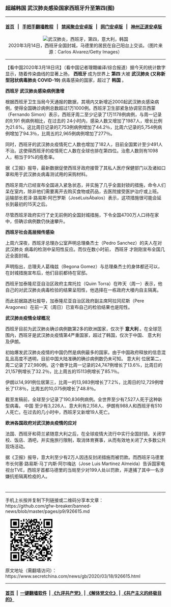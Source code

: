### 超越韩国 武汉肺炎感染国家西班牙升至第四(图)
------------------------

#### [首页](https://github.com/gfw-breaker/banned-news/blob/master/README.md) &nbsp;&nbsp;|&nbsp;&nbsp; [手把手翻墙教程](https://github.com/gfw-breaker/guides/wiki) &nbsp;&nbsp;|&nbsp;&nbsp; [禁闻聚合安卓版](https://github.com/gfw-breaker/bn-android) &nbsp;&nbsp;|&nbsp;&nbsp; [网门安卓版](https://github.com/oGate2/oGate) &nbsp;&nbsp;|&nbsp;&nbsp; [神州正道安卓版](https://github.com/SzzdOgate/update) 



<div class="article_right" style="fone-color:#000">
 <p style="text-align:center">
  <img alt="武汉肺炎，西班牙，第四，意大利，韩国" src="//img3.secretchina.com/pic/2020/3-15/p2648202a656893600-ss.jpg" style="height:337px; width:600px"/>
  <br>
   2020年3月14日，西班牙全国封城，马德里的居民在自己阳台上交谈。（图片来源：Carlos Alvarez/Getty Images）
   <span id="hideid" name="hideid" style="color:red;display:none;">
    <span href="https://www.secretchina.com">
    </span>
   </span>
  </br>
 </p>
 <div id="txt-mid1-t21-2017">
  

---


  </div>
 </div>
 <p>
  【看中国2020年3月18日讯】（看中国记者理翺编译/综合报道）据今天的统计数字显示，随着传染曲线的显著上扬，
  <strong>
   西班牙
  </strong>
  成为世界上
  <strong>
   第四
  </strong>
  大被
  <strong>
   <span href="https://www.secretchina.com/news/gb/tag/武汉肺炎" target="_blank">
    武汉肺炎
   </span>
   (又称新型冠状病毒肺炎 COVID-19)
  </strong>
  病毒感染的国家，超过了
  <strong>
   韩国
  </strong>
  。
  <span id="hideid" name="hideid" style="color:red;display:none;">
   <span href="https://www.secretchina.com">
   </span>
  </span>
 </p>
 <p>
  <strong>
   <span href="https://www.secretchina.com/news/gb/tag/西班牙" target="_blank">
    西班牙
   </span>
   武汉肺炎感染病例激增
  </strong>
 </p>
 <p>
  根据西班牙卫生当局今天通报的数据，其境内又新增近2000起武汉肺炎感染病例，使得全国确诊病例总数超过1万1000例。西班牙卫生部紧急协调官员西蒙（Fernando Simon）表示，西班牙周二至少记录了1万1178例病例，与周一记录的9,191 例病例相比，在过去的 24小时内，感染人数又增加了1987人，增长比例为21.6%。这比周日记录的7,753例病例增加了44.2％，比周六记录的5,754例病例增加了94.3％，比周五的2,965例病例增加了277％。
 </p>
 <p>
  同时，西班牙的武汉肺炎疫情死亡人数也增加了182人，目前全国累计至少491人不治。这使得西班牙的疫情死亡人数在全球也排在第四位。治愈人数则有1098人，相当于9%的痊愈率。
 </p>
 <p>
  据《卫报》报导，最新数据促使西班牙政府接管了其私人医疗保健部门以及诸如口罩和用于武汉肺炎病毒测试用的采购材料。
 </p>
 <p>
  西班牙周六已经宣布全国进入紧急状态，并实施了几乎全面封锁的措施，命令人们呆在室内，除非他们需要离开去购买食物或药品，去医院接受医护治疗或上班。 运输部长若泽·路易斯·阿巴罗斯（JoséLuisÁbalos）表示，这项措施很可能会延长到最初的15天之后。
 </p>
 <p>
  尽管西班牙政府实行了史无前例的全国封城措施，下令全国4700万人口待在家中，但确诊病例数仍快速攀升。
 </p>
 <p>
  <strong>
   西班牙社会高层频传感染
  </strong>
 </p>
 <p>
  上周六深夜，西班牙总理办公室声明总理桑杰士（Pedro Sanchez）的夫人在对
  <span href="https://zh.wikipedia.org/wiki/2019%E5%86%A0%E7%8A%B6%E7%97%85%E6%AF%92%E7%97%85" target="_blank">
   武汉肺炎
  </span>
  病毒的检测中呈阳性反应。而仅在数小时前，
  <span href="https://zh.wikipedia.org/wiki/%E8%A5%BF%E7%8F%AD%E7%89%99" target="_blank">
   西班牙
  </span>
  才刚刚宣布全国几近全面封城。
 </p>
 <p>
  声明指出，总理夫人葛梅兹（Begona Gomez）与总理桑杰士的身体都还可以，在封城措施宣布后，他们目前都待在官邸。
 </p>
 <p>
  西班牙加泰隆尼亚自治区政府主席托拉（Quim Torra）在昨天（周一）表示，他自己的对武汉肺炎病毒检验的结果呈阳性，他选择在一栋政府大楼内自主隔离。
 </p>
 <p>
  而此前据路透社报导，加泰隆尼亚自治区政府副主席阿拉冈尼斯（Pere Aragones）在前一天（周日）已宣布自己的检验结果也是阳性。
 </p>
 <p>
  <strong>
   武汉肺炎疫情全球概况
  </strong>
 </p>
 <p>
  西班牙目前为武汉肺炎确诊病例数第2多的欧洲国家，仅次于
  <strong>
   意大利
  </strong>
  。在全球范围内，西班牙是武汉肺炎疫情第4严重国家，超过了韩国，仅次于中国、
  <span href="https://zh.wikipedia.org/wiki/%E6%84%8F%E5%A4%A7%E5%88%A9" target="_blank">
   意大利
  </span>
  及伊朗。
 </p>
 <p>
  初始爆发武汉肺炎疫情的中国仍然是病例最多的国家。由于中国政府释放的信息混乱且高度不透明，目前中国大陆准确的确诊病例数仍未可知。
  <span href="https://www.secretchina.com/news/gb/tag/意大利" target="_blank">
   意大利
  </span>
  位居第二，周二记录了27,980例。这个数字比周一记录的24,747例增长了13.6%，比周日的21,157例增长了32.2％，比上周五的15113例增长了85.1％。
 </p>
 <p>
  伊朗以14,991例位居第三，比周一的13,983例增长了7.2%，比周日的12,729例增长了17.8％，比周五的10,075例增长了48.8％。
 </p>
 <p>
  截至发稿前，全球至少记录了190,836例病例。全世界至少有7,527人死于这种新型病毒。
  <span href="https://www.secretchina.com" target="_blank">
   中国
  </span>
  至少有3,226人、意大利有2,158人、伊朗有988人和西班牙有510人死亡。在过去的几小时中，西班牙又新增19人死亡。
 </p>
 <p>
  <strong>
   欧洲各国政府对武汉肺炎疫情的应对
  </strong>
 </p>
 <p>
  法国、西班牙和荷兰紧随意大利之后，在全球疫情大流行中实行全国封锁。关闭学校、饭店、酒吧，并实施旅行限制，取消体育赛事，从而有效地关闭了大多数公共现场活动。
 </p>
 <p>
  据《卫报》报导，意大利至少有2万人因违反封闭措施而被罚款。而西班牙马德里市长何塞·路易斯·马丁内斯·阿尔梅达（Jose Luis Martinez Almeida）告诉国家电视台TVE，西班牙首都马德里的当局至少对199人处以罚款，并逮捕了其中一名涉嫌抗拒隔离检疫的人。
  <center>
   <div>
    <div id="txt-mid2-t22-2017" style="display: block;  max-height: 351px;  overflow: hidden;">
     <div id="SC-21xxx">
     </div>
     <ins class="adsbygoogle" data-ad-client="ca-pub-1276641434651360" data-ad-format="auto" data-ad-slot="4301710469" data-full-width-responsive="true" style="display:block">
     </ins>
    </div>
   </div>
  </center>
  <div style="padding-top:12px;">
  </div>
 </p>
</div>

<hr/>
手机上长按并复制下列链接或二维码分享本文章：<br/>
https://github.com/gfw-breaker/banned-news/blob/master/pages/p9/926615.md <br/>
<a href='https://github.com/gfw-breaker/banned-news/blob/master/pages/p9/926615.md'><img src='https://github.com/gfw-breaker/banned-news/blob/master/pages/p9/926615.md.png'/></a> <br/>
原文地址（需翻墙访问）：https://www.secretchina.com/news/gb/2020/03/18/926615.html


------------------------
#### [首页](https://github.com/gfw-breaker/banned-news/blob/master/README.md) &nbsp;|&nbsp; [一键翻墙软件](https://github.com/gfw-breaker/nogfw/blob/master/README.md) &nbsp;| [《九评共产党》](https://github.com/gfw-breaker/9ping.md/blob/master/README.md#九评之一评共产党是什么) | [《解体党文化》](https://github.com/gfw-breaker/jtdwh.md/blob/master/README.md) | [《共产主义的终极目的》](https://github.com/gfw-breaker/gczydzjmd.md/blob/master/README.md)


<img src='http://gfw-breaker.win/banned-news/pages/p9/926615.md' width='0px' height='0px'/>